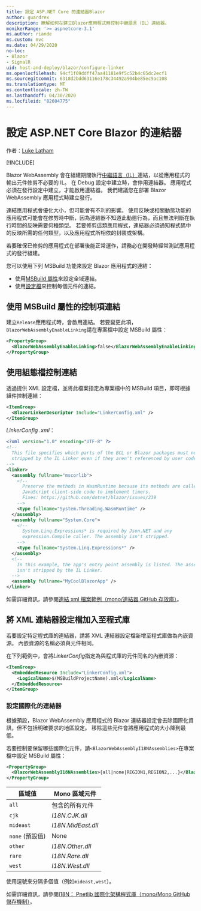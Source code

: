 ```yaml
---
title: 設定 ASP.NET Core 的連結器Blazor
author: guardrex
description: 瞭解如何在建立Blazor應用程式時控制中繼語言（IL）連結器。
monikerRange: '>= aspnetcore-3.1'
ms.author: riande
ms.custom: mvc
ms.date: 04/29/2020
no-loc:
- Blazor
- SignalR
uid: host-and-deploy/blazor/configure-linker
ms.openlocfilehash: 94cf1f09ddff47aa41181e9f5c52b4c65dc2ecf1
ms.sourcegitcommit: 6318d2bdd63116e178c34492a904be85ec9ac108
ms.translationtype: MT
ms.contentlocale: zh-TW
ms.lasthandoff: 04/30/2020
ms.locfileid: "82604775"
---
```

# <a name="configure-the-linker-for-aspnet-core-blazor"></a>設定 ASP.NET Core Blazor 的連結器

作者：[Luke Latham](https://github.com/guardrex)

[!INCLUDE[](~/includes/blazorwasm-preview-notice.md)]

Blazor WebAssembly 會在組建期間執行[中繼語言（IL）](/dotnet/standard/managed-code#intermediate-language--execution)連結，以從應用程式的輸出元件修剪不必要的 IL。 在 Debug 設定中建立時，會停用連結器。 應用程式必須在發行設定中建立，才能啟用連結器。 我們建議您在部署 Blazor WebAssembly 應用程式時建立發行。 

連結應用程式會優化大小，但可能會有不利的影響。 使用反映或相關動態功能的應用程式可能會在修剪時中斷，因為連結器不知道此動態行為，而且無法判斷在執行時間的反映需要何種類型。 若要修剪這類應用程式，連結器必須通知程式碼中的反映所需的任何類型，以及應用程式所相依的封裝或架構。 

若要確保已修剪的應用程式在部署後能正常運作，請務必在開發時經常測試應用程式的發行組建。

您可以使用下列 MSBuild 功能來設定 Blazor 應用程式的連結：

* 使用[MSBuild 屬性](#control-linking-with-an-msbuild-property)來設定全域連結。
* 使用[設定檔](#control-linking-with-a-configuration-file)來控制每個元件的連結。

## <a name="control-linking-with-an-msbuild-property"></a>使用 MSBuild 屬性的控制項連結

建立`Release`應用程式時，會啟用連結。 若要變更此項， `BlazorWebAssemblyEnableLinking`請在專案檔中設定 MSBuild 屬性：

```xml
<PropertyGroup>
  <BlazorWebAssemblyEnableLinking>false</BlazorWebAssemblyEnableLinking>
</PropertyGroup>
```

## <a name="control-linking-with-a-configuration-file"></a>使用組態檔控制連結

透過提供 XML 設定檔，並將此檔案指定為專案檔中的 MSBuild 項目，即可根據組件控制連結：

```xml
<ItemGroup>
  <BlazorLinkerDescriptor Include="LinkerConfig.xml" />
</ItemGroup>
```

*LinkerConfig .xml*：

```xml
<?xml version="1.0" encoding="UTF-8" ?>
<!--
  This file specifies which parts of the BCL or Blazor packages must not be
  stripped by the IL Linker even if they aren't referenced by user code.
-->
<linker>
  <assembly fullname="mscorlib">
    <!--
      Preserve the methods in WasmRuntime because its methods are called by 
      JavaScript client-side code to implement timers.
      Fixes: https://github.com/dotnet/blazor/issues/239
    -->
    <type fullname="System.Threading.WasmRuntime" />
  </assembly>
  <assembly fullname="System.Core">
    <!--
      System.Linq.Expressions* is required by Json.NET and any 
      expression.Compile caller. The assembly isn't stripped.
    -->
    <type fullname="System.Linq.Expressions*" />
  </assembly>
  <!--
    In this example, the app's entry point assembly is listed. The assembly
    isn't stripped by the IL Linker.
  -->
  <assembly fullname="MyCoolBlazorApp" />
</linker>
```

如需詳細資訊，請參閱[連結 xml 檔案範例（mono/連結器 GitHub 存放庫）](https://github.com/mono/linker#link-xml-file-examples)。

## <a name="add-an-xml-linker-configuration-file-to-a-library"></a>將 XML 連結器設定檔加入至程式庫

若要設定特定程式庫的連結器，請將 XML 連結器設定檔新增至程式庫做為內嵌資源。 內嵌資源的名稱必須與元件相同。

在下列範例中，會將*LinkerConfig*指定為與程式庫的元件同名的內嵌資源：

```xml
<ItemGroup>
  <EmbeddedResource Include="LinkerConfig.xml">
    <LogicalName>$(MSBuildProjectName).xml</LogicalName>
  </EmbeddedResource>
</ItemGroup>
```

### <a name="configure-the-linker-for-internationalization"></a>設定國際化的連結器

根據預設，Blazor WebAssembly 應用程式的 Blazor 連結器設定會去除國際化資訊，但不包括明確要求的地區設定。 移除這些元件會將應用程式的大小降到最低。

若要控制要保留哪些國際化元件，請`<BlazorWebAssemblyI18NAssemblies>`在專案檔中設定 MSBuild 屬性：

```xml
<PropertyGroup>
  <BlazorWebAssemblyI18NAssemblies>{all|none|REGION1,REGION2,...}</BlazorWebAssemblyI18NAssemblies>
</PropertyGroup>
```

| 區域值     | Mono 區域元件    |
| ---------------- | ----------------------- |
| `all`            | 包含的所有元件 |
| `cjk`            | *I18N.CJK.dll*          |
| `mideast`        | *I18N.MidEast.dll*      |
| `none` (預設值) | None                    |
| `other`          | *I18N.Other.dll*        |
| `rare`           | *I18N.Rare.dll*         |
| `west`           | *I18N.West.dll*         |

使用逗號來分隔多個值（例如`mideast,west`）。

如需詳細資訊，請參閱[I18N： Pnetlib 國際化架構程式庫（mono/Mono GitHub 儲存機制）](https://github.com/mono/mono/tree/master/mcs/class/I18N)。
